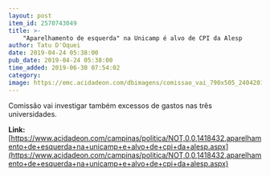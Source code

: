 ```yaml
---
layout: post
item_id: 2570743049
title: >-
    "Aparelhamento de esquerda" na Unicamp é alvo de CPI da Alesp
author: Tatu D'Oquei
date: 2019-04-24 05:38:00
pub_date: 2019-04-24 05:38:00
time_added: 2019-06-30 07:54:02
category: 
image: https://emc.acidadeon.com/dbimagens/comissao_vai_790x505_24042019074905.jpg
---
```


Comissão vai investigar também excessos de gastos nas três universidades.

**Link:** [https://www.acidadeon.com/campinas/politica/NOT,0,0,1418432,aparelhamento+de+esquerda+na+unicamp+e+alvo+de+cpi+da+alesp.aspx](https://www.acidadeon.com/campinas/politica/NOT,0,0,1418432,aparelhamento+de+esquerda+na+unicamp+e+alvo+de+cpi+da+alesp.aspx)

